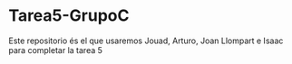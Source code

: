 # Tarea5-GrupoC
Este repositorio és el que usaremos Jouad, Arturo, Joan Llompart e Isaac para completar la tarea 5
